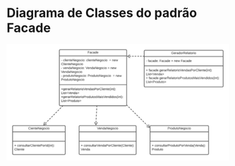 # Diagrama de Classes do padrão Facade

![Diagrama de Classes do padrão Facade](diagrama-classe-facade.png)
